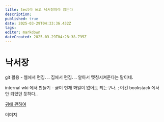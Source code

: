 ```yaml
---
title: test라 쓰고 낙서장이라 읽는다
description: 
published: true
date: 2025-03-29T04:33:36.432Z
tags: 
editor: markdown
dateCreated: 2025-03-29T04:28:38.735Z
---
```


# 낙서장


git 활용 - 웹에서 편집. .. 집에서 편집. .. 알아서 맷칭시켜준다는 말이네. 

internal wki 에서 만들기 - 굳이 현재 화일이 없어도 되는구나. ; 이건 bookstack 에서 안 되었던 듯하다.. 

[귀에 관하여](/ear)

이미지 
